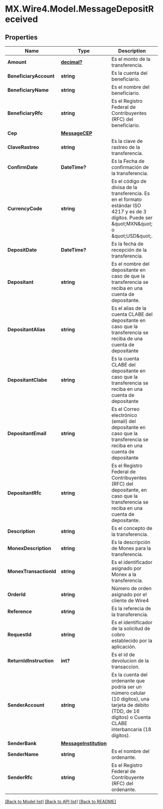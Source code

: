 # MX.Wire4.Model.MessageDepositReceived
## Properties

Name | Type | Description | Notes
------------ | ------------- | ------------- | -------------
**Amount** | [**decimal?**](BigDecimal.md) | Es el monto de la transferencia. | [optional] 
**BeneficiaryAccount** | **string** | Es la cuenta del beneficiario. | [optional] 
**BeneficiaryName** | **string** | Es el nombre del beneficiario. | [optional] 
**BeneficiaryRfc** | **string** | Es el Registro Federal de Contribuyentes (RFC) del beneficiario. | [optional] 
**Cep** | [**MessageCEP**](MessageCEP.md) |  | [optional] 
**ClaveRastreo** | **string** | Es la clave de rastreo de la transferencia. | [optional] 
**ConfirmDate** | **DateTime?** | Es la Fecha de confirmación de la transferencia. | [optional] 
**CurrencyCode** | **string** | Es el código de divisa de la transferencia. Es en el formato estándar ISO 4217 y es de 3 dígitos. Puede ser \&quot;MXN\&quot; o \&quot;USD\&quot;. | [optional] 
**DepositDate** | **DateTime?** | Es la fecha de recepción de la transferencia. | [optional] 
**Depositant** | **string** | Es el nombre del depositante en caso de que la transferencia se reciba en una cuenta de depositante. | [optional] 
**DepositantAlias** | **string** | Es el alias de la cuenta CLABE del depositante en caso que la transferencia se reciba de una cuenta de depositante | [optional] 
**DepositantClabe** | **string** | Es la cuenta CLABE del depositante en caso que la transferencia se reciba en una cuenta de depositante | [optional] 
**DepositantEmail** | **string** | Es el Correo electrónico (email) del depositante en caso que la transferencia se reciba en una cuenta de depositante | [optional] 
**DepositantRfc** | **string** | Es el Registro Federal de Contribuyentes (RFC) del depositante, en caso que la transferencia se reciba en una cuenta de depositante. | [optional] 
**Description** | **string** | Es el concepto de la transferencia. | [optional] 
**MonexDescription** | **string** | Es la descripción de Monex para la transferencia. | [optional] 
**MonexTransactionId** | **string** | Es el identificador asignado por Monex a la transferencia. | [optional] 
**OrderId** | **string** | Número de orden asignado por el cliente de Wire4 | [optional] 
**Reference** | **string** | Es la referecia de la transferencia. | [optional] 
**RequestId** | **string** | Es el identificador de la solicitud de cobro establecido por la aplicación. | [optional] 
**ReturnIdInstruction** | **int?** | Es el id de devolucion de la transaccion. | [optional] 
**SenderAccount** | **string** | Es la cuenta del ordenante que podría ser un número celular (10 dígitos), una tarjeta de débito (TDD, de 16 dígitos) o Cuenta CLABE interbancaria (18 dígitos). | [optional] 
**SenderBank** | [**MessageInstitution**](MessageInstitution.md) |  | [optional] 
**SenderName** | **string** | Es el nombre del ordenante. | [optional] 
**SenderRfc** | **string** | Es el Registro Federal de Contribuyente (RFC) del ordenante. | [optional] 

[[Back to Model list]](../README.md#documentation-for-models) [[Back to API list]](../README.md#documentation-for-api-endpoints) [[Back to README]](../README.md)

